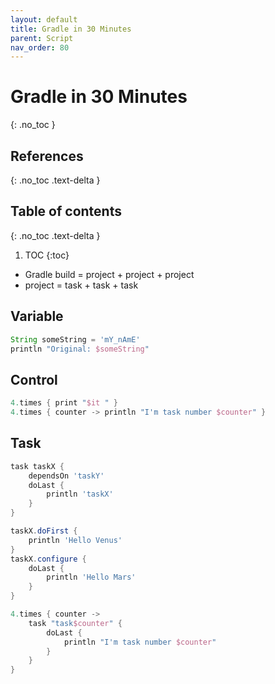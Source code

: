 ```yaml
---
layout: default
title: Gradle in 30 Minutes
parent: Script
nav_order: 80
---
```


# Gradle in 30 Minutes
{: .no_toc }

## References
{: .no_toc .text-delta }

## Table of contents
{: .no_toc .text-delta }

1. TOC
{:toc}

- Gradle build = project + project + project
- project = task + task + task

## Variable

```gradle
String someString = 'mY_nAmE'
println "Original: $someString"
```

## Control

```gradle
4.times { print "$it " }
4.times { counter -> println "I'm task number $counter" }
```

## Task

```gradle
task taskX {
    dependsOn 'taskY'
    doLast {
        println 'taskX'
    }
}

taskX.doFirst {
    println 'Hello Venus'
}
taskX.configure {
    doLast {
        println 'Hello Mars'
    }
}
```

```gradle
4.times { counter ->
    task "task$counter" {
        doLast {
            println "I'm task number $counter"
        }
    }
}
```

